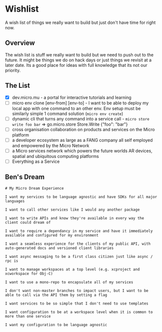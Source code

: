 # Wishlist

A wish list of things we really want to build but just don't have time for right now.

## Overview

The wish list is stuff we really want to build but we need to push out to the future. It might be things we 
do on hack days or just things we revisit at a later date. Its a good place for ideas with full knowledge 
that its not our priority.

## The List

- [x] dev.micro.mu - a portal for interactive tutorials and learning
- [ ] micro env clone [env-from] [env-to] - I want to be able to deploy my local app with one command to an other env. Env setup must be similarly simple 1 command solution (`micro env create`)
- [ ] dynamic cli that turns any command into a service call - `micro store write foo bar` => go.micro.store Store.Write {"foo": "bar"}
- [ ] cross organisation collaboration on products and services on the Micro platform
- [ ] a developer ecosystem as large as a FANG company all self employed and empowered by the Micro Network
- [ ] a Micro services network which powers the future worlds AR devices, spatial and ubiquitous computing platforms
- [ ] Everything as a Service

## Ben's Dream

```
# My Micro Dream Experience

I want my services to be language agnostic and have SDKs for all major languages

I want to call other services like I would any another package

I want to write APIs and know they're available in every way the client could dream of

I want to require a dependancy in my service and have it immediately available and configured for my environment

I want a seamless experience for the clients of my public API, with auto-generated docs and versioned client libraries

I want async messaging to be a first class citizen just like async / rpc is

I want to manage workspaces at a top level (e.g. xcproject and xcworkspace for Obj-C)

I want to use a mono-repo to encapsulate all of my services

I don't want non-master branches to impact users, but I want to be able to call via the API them by setting a flag

I want services to be so simple that I don't need to use templates

I want configuration to be at a workspace level when it is common to more than one service

I want my configuration to be language agnostic
```
